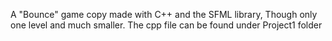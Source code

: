 A "Bounce" game copy made with C++ and the SFML library, Though only one level and much smaller.
The cpp file can be found under Project1 folder



